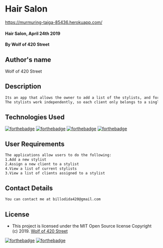 # Hair Salon
https://murmuring-taiga-85436.herokuapp.com/
#### Hair Salon, April 24th 2019
#### By **Wolf of 420 Street**

## Author's name
Wolf of 420 Street
## Description

```bash
Its an app that allows the owner to add a list of the stylists, and for each stylist, add clients who see that stylist.
The stylists work independently, so each client only belongs to a single stylist.
```
## Technologies Used
[![forthebadge](https://forthebadge.com/images/badges/powered-by-electricity.svg)](https://forthebadge.com)
[![forthebadge](https://forthebadge.com/images/badges/made-with-java.svg)](https://forthebadge.com)
[![forthebadge](https://forthebadge.com/images/badges/uses-html.svg)](https://forthebadge.com)
[![forthebadge](https://forthebadge.com/images/badges/uses-css.svg)](https://forthebadge.com)

## User Requirements
```bash
The applications allow users to do the following:
1.Add a new stylist
2.Assign a new client to a stylist
4.View a list of current stylists
3.View a list of clients assigned to a stylist

```

## Contact Details
```bash
You can contact me at billodida420@gmail.com
```

## License
- This project is licensed under the MIT Open Source license Copyright (c) 2019. [Wolf of 420 Street](https://github.com/Wolfof420Street/HairSalon/blob/master/LICENCE)

[![forthebadge](https://forthebadge.com/images/badges/fuck-it-ship-it.svg)](https://forthebadge.com)
[![forthebadge](https://forthebadge.com/images/badges/makes-people-smile.svg)](https://forthebadge.com)